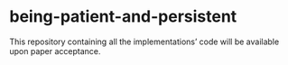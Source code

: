 # being-patient-and-persistent

This repository containing all the implementations’ code will be available upon paper acceptance.
